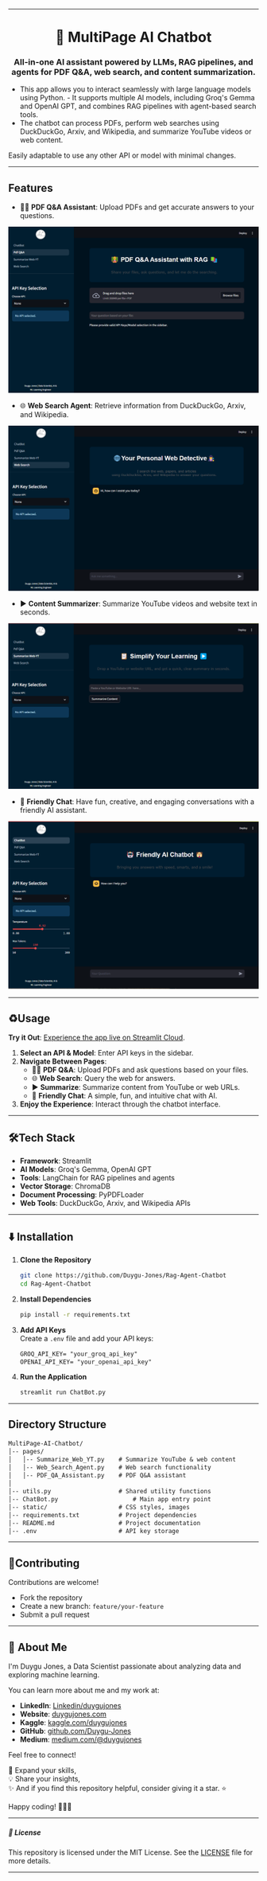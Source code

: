 
---

<h1 align="center">
🤖 MultiPage AI Chatbot
</h1>

<h3 align="center">
All-in-one AI assistant powered by LLMs, RAG pipelines, and agents for PDF Q&A, web search, and content summarization.
</h3>

- This app allows you to interact seamlessly with large language models using Python. - It supports multiple AI models, including Groq's Gemma and OpenAI GPT, and combines RAG pipelines with agent-based search tools. 
- The chatbot can process PDFs, perform web searches using DuckDuckGo, Arxiv, and Wikipedia, and summarize YouTube videos or web content.

Easily adaptable to use any other API or model with minimal changes.

---

## **Features**

- 🧑‍🏫 **PDF Q&A Assistant**: Upload PDFs and get accurate answers to your questions.  

<p align="center">
  <img src="https://github.com/Duygu-Jones/Rag-Agent-Chatbot/blob/main/static/page-pdf.png">
</p>

- 🌐 **Web Search Agent**: Retrieve information from DuckDuckGo, Arxiv, and Wikipedia.  

<p align="center">
  <img src="https://github.com/Duygu-Jones/Rag-Agent-Chatbot/blob/main/static/page-web-search.png">
</p>

- ▶️ **Content Summarizer**: Summarize YouTube videos and website text in seconds.  

<p align="center">
  <img src="https://github.com/Duygu-Jones/Rag-Agent-Chatbot/blob/main/static/page-summarize.png">
</p>

- 💬 **Friendly Chat**: Have fun, creative, and engaging conversations with a friendly AI assistant.


<p align="center">
  <img src="https://github.com/Duygu-Jones/Rag-Agent-Chatbot/blob/main/static/page-chatbot.png">
</p>

---

## ♻️**Usage**

**Try it Out**: [Experience the app live on Streamlit Cloud](https://YOUR-STREAMLIT-LINK-HERE). 

1. **Select an API & Model**: Enter API keys in the sidebar.  
2. **Navigate Between Pages**:  
   - 🧑‍🏫 **PDF Q&A**: Upload PDFs and ask questions based on your files.  
   - 🌐 **Web Search**: Query the web for answers.  
   - ▶️ **Summarize**: Summarize content from YouTube or web URLs.  
   - 💬 **Friendly Chat**: A simple, fun, and intuitive chat with AI.   
3. **Enjoy the Experience**: Interact through the chatbot interface.  


---


## 🛠️**Tech Stack**

- **Framework**: Streamlit  
- **AI Models**: Groq's Gemma, OpenAI GPT  
- **Tools**: LangChain for RAG pipelines and agents  
- **Vector Storage**: ChromaDB  
- **Document Processing**: PyPDFLoader  
- **Web Tools**: DuckDuckGo, Arxiv, and Wikipedia APIs

---

## ⬇️ **Installation**

1. **Clone the Repository**  
   ```bash
   git clone https://github.com/Duygu-Jones/Rag-Agent-Chatbot
   cd Rag-Agent-Chatbot
   ```

2. **Install Dependencies**  
   ```bash
   pip install -r requirements.txt
   ```

3. **Add API Keys**  
   Create a `.env` file and add your API keys:  
   ```plaintext
   GROQ_API_KEY= "your_groq_api_key"
   OPENAI_API_KEY= "your_openai_api_key"
   ```

4. **Run the Application**  
   ```bash
   streamlit run ChatBot.py
   ```


---

## **Directory Structure**

```plaintext
MultiPage-AI-Chatbot/
│-- pages/
│   │-- Summarize_Web_YT.py    # Summarize YouTube & web content
│   │-- Web_Search_Agent.py    # Web search functionality
│   │-- PDF_QA_Assistant.py    # PDF Q&A assistant
│
│-- utils.py                   # Shared utility functions
│-- ChatBot.py                     # Main app entry point
│-- static/                    # CSS styles, images
│-- requirements.txt           # Project dependencies
│-- README.md                  # Project documentation
│-- .env                       # API key storage
```

---

## 🤝**Contributing**

Contributions are welcome!  
- Fork the repository  
- Create a new branch: `feature/your-feature`  
- Submit a pull request

---


## 🌱 About Me

I'm Duygu Jones, a Data Scientist passionate about analyzing data and exploring machine learning. 

You can learn more about me and my work at:
- **LinkedIn**: [Linkedin/duygujones](https://www.linkedin.com/in/duygujones/)
- **Website**: [duygujones.com](https://duygujones.vercel.app/)
- **Kaggle**: [kaggle.com/duygujones](https://www.kaggle.com/duygujones)
- **GitHub**: [github.com/Duygu-Jones](https://github.com/Duygu-Jones)
- **Medium**: [medium.com/@duygujones](https://medium.com/@duygujones)

Feel free to connect!

🎯 Expand your skills,<br>
💡 Share your insights,<br>
✨ And if you find this repository helpful, consider giving it a star. ⭐

Happy coding! 👩‍💻✨

---

##### 📜 License

This repository is licensed under the MIT License. See the [LICENSE](LICENSE) file for more details.

---
